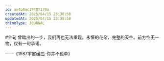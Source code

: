 ```yaml
---
id: ae4b0ac1948f170a
createdAt: 2025/04/15 23:38:58
updatedAt: 2025/04/15 23:38:58
thinoType: JOURNAL
---
```

#金句 曾踏出的一步，我们再也无法重现。永恒的花朵，完整的天空。前方空无一物，仅有一句承诺。

——《1987宇宙组曲-你并不孤单》